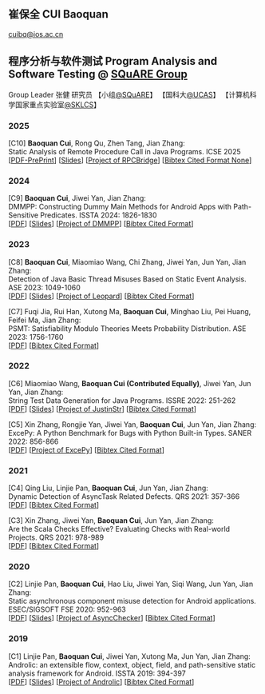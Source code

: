 ## 崔保全 CUI Baoquan  
<!--  [[PDF]()] [[Slides]()] [[Project ]()] [[Bibtex Cited Format]()]  -->
cuibq@ios.ac.cn 

## 程序分析与软件测试 Program Analysis and Software Testing  @ [SQuARE Group](https://new.square16.org/) 
Group  Leader 张健 研究员  【小组[@SQuARE](https://new.square16.org/members/)】  【国科大[@UCAS](https://people.ucas.ac.cn/~0000093)】  【计算机科学国家重点实验室[@SKLCS](https://lcs.ios.ac.cn/~zj/)】

###  2025
[C10]  **Baoquan Cui**, Rong Qu, Zhen Tang, Jian Zhang:  
Static Analysis of Remote Procedure Call in Java Programs. ICSE 2025  
 [[PDF-PrePrint](papers/cbq/ICSE2025-preprint%20RPC.pdf)] [[Slides](papers/SlidesICSE2025RPC.pdf)] [[Project of RPCBridge](https://github.com/cuixiaoyiyi/RPCBridge)] [[Bibtex Cited Format None]()] 


###  2024
[C9]  **Baoquan Cui**, Jiwei Yan, Jian Zhang:  
DMMPP: Constructing Dummy Main Methods for Android Apps with Path-Sensitive Predicates. ISSTA 2024: 1826-1830   
[[PDF](papers/cbq/ISSTA2024-DMMPP%20%20Constructing%20Dummy%20Main%20Methods%20for%20Android%20Apps%20with%20Path-Sensitive%20Predicates.pdf)] [[Slides](papers/Slides2024ISSTA-DMMPP.pdf)] [[Project of DMMPP](https://github.com/cuixiaoyiyi/DMMPP)] [[Bibtex Cited Format](https://dblp.org/rec/conf/issta/CuiY024.html?view=bibtex)]
###  2023
[C8] **Baoquan Cui**, Miaomiao Wang, Chi Zhang, Jiwei Yan, Jun Yan, Jian Zhang:  
Detection of Java Basic Thread Misuses Based on Static Event Analysis. ASE 2023: 1049-1060  
[[PDF](papers/cbq/ASE2023%20Detection%20of%20Java%20Basic%20Thread%20Misuses%20Based%20on%20Static%20Event%20Analysis.pdf)] [[Slides](papers/SlidesASE2023Thread.pdf)] [[Project of Leopard](https://github.com/cuixiaoyiyi/Leopard)] [[Bibtex Cited Format](https://dblp.org/rec/conf/kbse/CuiWZYYZ23.html?view=bibtex)]


[C7] Fuqi Jia, Rui Han, Xutong Ma, **Baoquan Cui**, Minghao Liu, Pei Huang, Feifei Ma, Jian Zhang:  
PSMT: Satisfiability Modulo Theories Meets Probability Distribution. ASE 2023: 1756-1760  
[[PDF](papers/cbq/ASE2023%20PSMT%20Satisfiability%20Modulo%20Theories%20Meets%20Probability%20Distribution.pdf)] [[Bibtex Cited Format](https://dblp.org/rec/conf/kbse/JiaHMCLHMZ23.html?view=bibtex)]

###  2022
[C6] Miaomiao Wang, **Baoquan Cui (Contributed Equally)**, Jiwei Yan, Jun Yan, Jian Zhang:  
String Test Data Generation for Java Programs. ISSRE 2022: 251-262  
[[PDF](papers/cbq/ISSRE2022%20String_Test_Data_Generation_for_Java_Programs.pdf)] [[Slides](papers/Slides-ISSRE2022String.pdf)] [[Project of JustinStr](https://github.com/suoyi123wang/JustinStr)] [[Bibtex Cited Format](https://dblp.org/rec/conf/issre/WangCYYZ22.html?view=bibtex)]

[C5] Xin Zhang, Rongjie Yan, Jiwei Yan, **Baoquan Cui**, Jun Yan, Jian Zhang:  
ExcePy: A Python Benchmark for Bugs with Python Built-in Types. SANER 2022: 856-866   
[[PDF](papers/cbq/SANER2022%20ExcePy_A_Python_Benchmark_for_Bugs_with_Python_Built-in_Types.pdf)] [[Project of ExcePy](https://github.com/Stardust1225/ExcePy_Present)] [[Bibtex Cited Format](https://dblp.org/rec/conf/wcre/ZhangYYCYZ22.html?view=bibtex)]

###  2021 
[C4] Qing Liu, Linjie Pan, **Baoquan Cui**, Jun Yan, Jian Zhang:  
Dynamic Detection of AsyncTask Related Defects. QRS 2021: 357-366   
[[PDF](papers/cbq/QRS2021%20Dynamic_Detection_of_AsyncTask_Related_Defects.pdf)] [[Bibtex Cited Format](https://dblp.org/rec/conf/qrs/LiuPCYZ21.html?view=bibtex)]

[C3] Xin Zhang, Jiwei Yan, **Baoquan Cui**, Jun Yan, Jian Zhang:  
Are the Scala Checks Effective? Evaluating Checks with Real-world Projects. QRS 2021: 978-989   
[[PDF](papers/cbq/QRS2021%20Are_the_Scala_Checks_Effective_Evaluating_Checks_with_Real-world_Projects.pdf)] [[Bibtex Cited Format](https://dblp.org/rec/conf/qrs/ZhangYCYZ21.html?view=bibtex)]

 
###  2020  
[C2] Linjie Pan, **Baoquan Cui**, Hao Liu, Jiwei Yan, Siqi Wang, Jun Yan, Jian Zhang:  
Static asynchronous component misuse detection for Android applications. ESEC/SIGSOFT FSE 2020: 952-963   
[[PDF](papers/cbq/FSE2020%20Static%20asynchronous%20component%20misuse%20detection%20for%20Android%20applications.pdf)] [[Slides](papers/Slides-20201113-FSE.pdf)] [[Project of AsyncChecker](https://github.com/pangeneral/AsyncChecker)] [[Bibtex Cited Format](https://dblp.org/rec/conf/sigsoft/PanCLYWYZ20.html?view=bibtex)]

###  2019 
[C1] Linjie Pan, **Baoquan Cui**, Jiwei Yan, Xutong Ma, Jun Yan, Jian Zhang:  
Androlic: an extensible flow, context, object, field, and path-sensitive static analysis framework for Android. ISSTA 2019: 394-397   
[[PDF](papers/cbq/ISSTA2019%20Androlic-%20An%20Extensible%20Flow%2C%20Context%2C%20Object%2C%20Field%2C%20and%20Path-Sensitive%20Static%20Analysis%20Framework%20for%20Android.pdf)] [[Slides](papers/Slides2024ISSTA-DMMPP.pdf)] [[Project of Androlic](https://github.com/pangeneral/Androlic)] [[Bibtex Cited Format](https://dblp.org/rec/conf/issta/PanCYMYZ19.html?view=bibtex)]
